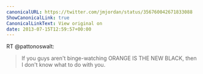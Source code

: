 ```yaml
---
canonicalURL: https://twitter.com/jmjordan/status/356760042671833088
ShowCanonicalLink: true
CanonicalLinkText: View original on
date: 2013-07-15T12:59:57+00:00
---
```

RT @pattonoswalt:
> If you guys aren't binge-watching ORANGE IS THE NEW BLACK, then I don't know what to do with you.